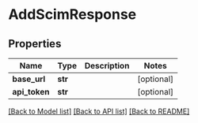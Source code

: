 # AddScimResponse


## Properties
Name | Type | Description | Notes
------------ | ------------- | ------------- | -------------
**base_url** | **str** |  | [optional] 
**api_token** | **str** |  | [optional] 

[[Back to Model list]](../README.md#documentation-for-models) [[Back to API list]](../README.md#documentation-for-api-endpoints) [[Back to README]](../README.md)


